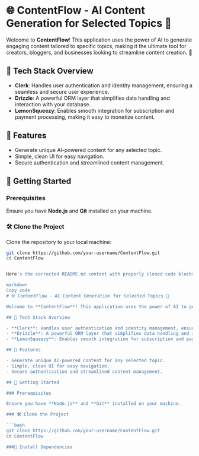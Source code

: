# 🌐 ContentFlow - AI Content Generation for Selected Topics 🚀

Welcome to **ContentFlow**! This application uses the power of AI to generate engaging content tailored to specific topics, making it the ultimate tool for creators, bloggers, and businesses looking to streamline content creation. 🎉

## 🔧 Tech Stack Overview

- **Clerk**: Handles user authentication and identity management, ensuring a seamless and secure user experience.
- **Drizzle**: A powerful ORM layer that simplifies data handling and interaction with your database.
- **LemonSqueezy**: Enables smooth integration for subscription and payment processing, making it easy to monetize content.

## 🌟 Features

- Generate unique AI-powered content for any selected topic.
- Simple, clean UI for easy navigation.
- Secure authentication and streamlined content management.

## 🚀 Getting Started

### Prerequisites

Ensure you have **Node.js** and **Git** installed on your machine.

### 🛠️ Clone the Project

Clone the repository to your local machine:

```bash
git clone https://github.com/your-username/ContentFlow.git
cd ContentFlow


Here's the corrected README.md content with properly closed code blocks and formatting:

markdown
Copy code
# 🌐 ContentFlow - AI Content Generation for Selected Topics 🚀

Welcome to **ContentFlow**! This application uses the power of AI to generate engaging content tailored to specific topics, making it the ultimate tool for creators, bloggers, and businesses looking to streamline content creation. 🎉

## 🔧 Tech Stack Overview

- **Clerk**: Handles user authentication and identity management, ensuring a seamless and secure user experience.
- **Drizzle**: A powerful ORM layer that simplifies data handling and interaction with your database.
- **LemonSqueezy**: Enables smooth integration for subscription and payment processing, making it easy to monetize content.

## 🌟 Features

- Generate unique AI-powered content for any selected topic.
- Simple, clean UI for easy navigation.
- Secure authentication and streamlined content management.

## 🚀 Getting Started

### Prerequisites

Ensure you have **Node.js** and **Git** installed on your machine.

### 🛠️ Clone the Project

```bash
git clone https://github.com/your-username/ContentFlow.git
cd ContentFlow

###🔧 Install Dependencies
